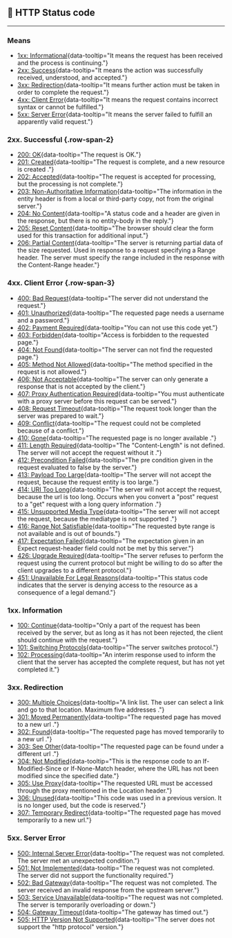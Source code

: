 ## :tada: HTTP Status code
-----------


### Means 

- [1xx: Informational](#1xx-information){data-tooltip="It means the request has been received and the process is continuing."}
- [2xx: Success](#2xx-successful){data-tooltip="It means the action was successfully received, understood, and accepted."}
- [3xx: Redirection](#3xx-redirection){data-tooltip="It means further action must be taken in order to complete the request."}
- [4xx: Client Error](#4xx-client-error){data-tooltip="It means the request contains incorrect syntax or cannot be fulfilled."}
- [5xx: Server Error](#5xx-server-error){data-tooltip="It means the server failed to fulfill an apparently valid request."}



### 2xx. Successful {.row-span-2}
* [200: OK](https://tools.ietf.org/html/rfc7231#section-6.3.1){data-tooltip="The request is OK."}
* [201: Created](https://tools.ietf.org/html/rfc7231#section-6.3.2){data-tooltip="The request is complete, and a new resource is created ."}
* [202: Accepted](https://tools.ietf.org/html/rfc7231#section-6.3.3){data-tooltip="The request is accepted for processing, but the processing is not complete."}
* [203: Non-Authoritative Information](https://tools.ietf.org/html/rfc7231#section-6.3.4){data-tooltip="The information in the entity header is from a local or third-party copy, not from the original server."}
* [204: No Content](https://tools.ietf.org/html/rfc7231#section-6.3.5){data-tooltip="A status code and a header are given in the response, but there is no entity-body in the reply."}
* [205: Reset Content](https://tools.ietf.org/html/rfc7231#section-6.3.6){data-tooltip="The browser should clear the form used for this transaction for additional input."}
* [206: Partial Content](https://tools.ietf.org/html/rfc7233#section-4.1){data-tooltip="The server is returning partial data of the size requested. Used in response to a request specifying a Range header. The server must specify the range included in the response with the Content-Range header."}




### 4xx. Client Error   {.row-span-3}
* [400: Bad Request](https://tools.ietf.org/html/rfc7231#section-6.5.1){data-tooltip="The server did not understand the request."}
* [401: Unauthorized](https://tools.ietf.org/html/rfc7235#section-3.1){data-tooltip="The requested page needs a username and a password."}
* [402: Payment Required](https://tools.ietf.org/html/rfc7231#section-6.5.2){data-tooltip="You can not use this code yet."}
* [403: Forbidden](https://tools.ietf.org/html/rfc7231#section-6.5.3){data-tooltip="Access is forbidden to the requested page."}
* [404: Not Found](https://tools.ietf.org/html/rfc7231#section-6.5.4){data-tooltip="The server can not find the requested page."}
* [405: Method Not Allowed](https://tools.ietf.org/html/rfc7231#section-6.5.5){data-tooltip="The method specified in the request is not allowed."}
* [406: Not Acceptable](https://tools.ietf.org/html/rfc7231#section-6.5.6){data-tooltip="The server can only generate a response that is not accepted by the client."}
* [407: Proxy Authentication Required](https://tools.ietf.org/html/rfc7235#section-3.2){data-tooltip="You must authenticate with a proxy server before this request can be served."}
* [408: Request Timeout](https://tools.ietf.org/html/rfc7231#section-6.5.7){data-tooltip="The request took longer than the server was prepared to wait."}
* [409: Conflict](https://tools.ietf.org/html/rfc7231#section-6.5.8){data-tooltip="The request could not be completed because of a conflict."}
* [410: Gone](https://tools.ietf.org/html/rfc7231#section-6.5.9){data-tooltip="The requested page is no longer available ."}
* [411: Length Required](https://tools.ietf.org/html/rfc7231#section-6.5.10){data-tooltip="The "Content-Length" is not defined. The server will not accept the request without it ."}
* [412: Precondition Failed](https://tools.ietf.org/html/rfc7232#section-4.2){data-tooltip="The pre condition given in the request evaluated to false by the server."}
* [413: Payload Too Large](https://tools.ietf.org/html/rfc7231#section-6.5.11){data-tooltip="The server will not accept the request, because the request entity is too large."}
* [414: URI Too Long](https://tools.ietf.org/html/rfc7231#section-6.5.12){data-tooltip="The server will not accept the request, because the url is too long. Occurs when you convert a "post" request to a "get" request with a long query information ."}
* [415: Unsupported Media Type](https://tools.ietf.org/html/rfc7231#section-6.5.13){data-tooltip="The server will not accept the request, because the mediatype is not supported ."}
* [416: Range Not Satisfiable](https://tools.ietf.org/html/rfc7233#section-4.4){data-tooltip="The requested byte range is not available and is out of bounds."}
* [417: Expectation Failed](https://tools.ietf.org/html/rfc7231#section-6.5.14){data-tooltip="The expectation given in an Expect request-header field could not be met by this server."}
* [426: Upgrade Required](https://tools.ietf.org/html/rfc7231#section-6.5.15){data-tooltip="The server refuses to perform the request using the current protocol but might be willing to do so after the client upgrades to a different protocol."}
* [451: Unavailable For Legal Reasons](https://datatracker.ietf.org/doc/html/rfc7725#section-3){data-tooltip="This status code indicates that the server is denying access to the resource as a consequence of a legal demand."}





### 1xx. Information
* [100: Continue](https://tools.ietf.org/html/rfc7231#section-6.2.1){data-tooltip="Only a part of the request has been received by the server, but as long as it has not been rejected, the client should continue with the request."}
* [101: Switching Protocols](https://tools.ietf.org/html/rfc7231#section-6.2.2){data-tooltip="The server switches protocol."}
* [102: Processing](https://tools.ietf.org/html/rfc2518#section-10.1){data-tooltip="An interim response used to inform the client that the server has accepted the complete request, but has not yet completed it."}




### 3xx. Redirection
* [300: Multiple Choices](https://tools.ietf.org/html/rfc7231#section-6.4.1){data-tooltip="A link list. The user can select a link and go to that location. Maximum five addresses  ."}
* [301: Moved Permanently](https://tools.ietf.org/html/rfc7231#section-6.4.2){data-tooltip="The requested page has moved to a new url ."}
* [302: Found](https://tools.ietf.org/html/rfc7231#section-6.4.3){data-tooltip="The requested page has moved temporarily to a new url ."}
* [303: See Other](https://tools.ietf.org/html/rfc7231#section-6.4.4){data-tooltip="The requested page can be found under a different url ."}
* [304: Not Modified](https://tools.ietf.org/html/rfc7232#section-4.1){data-tooltip="This is the response code to an If-Modified-Since or If-None-Match header, where the URL has not been modified since the specified date."}
* [305: Use Proxy](https://tools.ietf.org/html/rfc7231#section-6.4.5){data-tooltip="The requested URL must be accessed through the proxy mentioned in the Location header."}
* [306: Unused](https://tools.ietf.org/html/rfc7231#section-6.4.6){data-tooltip="This code was used in a previous version. It is no longer used, but the code is reserved."}
* [307: Temporary Redirect](https://tools.ietf.org/html/rfc7231#section-6.4.7){data-tooltip="The requested page has moved temporarily to a new url."}


### 5xx. Server Error
* [500: Internal Server Error](https://tools.ietf.org/html/rfc7231#section-6.6.1){data-tooltip="The request was not completed. The server met an unexpected condition."}
* [501: Not Implemented](https://tools.ietf.org/html/rfc7231#section-6.6.2){data-tooltip="The request was not completed. The server did not support the functionality required."}
* [502: Bad Gateway](https://tools.ietf.org/html/rfc7231#section-6.6.3){data-tooltip="The request was not completed. The server received an invalid response from the upstream server."}
* [503: Service Unavailable](https://tools.ietf.org/html/rfc7231#section-6.6.4){data-tooltip="The request was not completed. The server is temporarily overloading or down."}
* [504: Gateway Timeout](https://tools.ietf.org/html/rfc7231#section-6.6.5){data-tooltip="The gateway has timed out."}
* [505: HTTP Version Not Supported](https://tools.ietf.org/html/rfc7231#section-6.6.6){data-tooltip="The server does not support the "http protocol" version."}